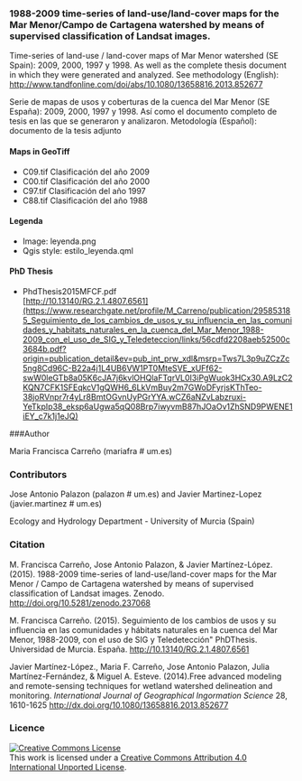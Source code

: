 
### 1988-2009 time-series of land-use/land-cover maps for the Mar Menor/Campo de Cartagena watershed by means of supervised classification of Landsat images.

Time-series of land-use / land-cover maps of Mar Menor watershed (SE Spain): 2009, 2000, 1997 y 1998. As well as the complete thesis document in which they were generated and analyzed. See methodology (English): http://www.tandfonline.com/doi/abs/10.1080/13658816.2013.852677

Serie de mapas de usos y coberturas de la cuenca del Mar Menor (SE España): 2009, 2000, 1997 y 1998. Así como el documento completo de tesis en las que se generaron y analizaron. Metodología (Español): documento de la tesis adjunto

#### Maps in GeoTiff

+ C09.tif Clasificación del año 2009
+ C00.tif Clasificación del año 2000
+ C97.tif Clasificación del año 1997
+ C88.tif Clasificación del año 1988

#### Legenda

+ Image: leyenda.png
+ Qgis style: estilo_leyenda.qml


#### PhD Thesis

+ PhdThesis2015MFCF.pdf   
  [http://10.13140/RG.2.1.4807.6561](https://www.researchgate.net/profile/M_Carreno/publication/295853185_Seguimiento_de_los_cambios_de_usos_y_su_influencia_en_las_comunidades_y_habitats_naturales_en_la_cuenca_del_Mar_Menor_1988-2009_con_el_uso_de_SIG_y_Teledeteccion/links/56cdfd2208aeb52500c3684b.pdf?origin=publication_detail&ev=pub_int_prw_xdl&msrp=Tws7L3p9uZCzZc5ng8Cd96C-B22a4j1L4UB6VW1PT0MteSVE_xUFf62-swW0leGTb8a05K6cJA7j6kvlOHQlaFTqrVL0I3iPgWuok3HCx30.A9LzC2KQN7CFK1SFEqkcV1gQWH6_6LkVmBuy2m7GWoDFyrjsKThTeo-38joRVnpr7r4yLr8BmtOGvnUyPGrYYA.wCZ6aNZvLabzruxi-YeTkpIp38_eksp6aUgwa5qQ08Brp7iwyvmB87hJOaOv1ZhSND9PWENE1iEY_c7k1j1eJQ)

###Author

Maria Francisca Carreño (mariafra # um.es)

### Contributors

Jose Antonio Palazon (palazon # um.es) and Javier Martinez-Lopez (javier.martinez # um.es)

Ecology and Hydrology Department - University of Murcia (Spain)

### Citation

M. Francisca Carreño, Jose Antonio Palazon, & Javier Martínez-López. (2015). 1988-2009 time-series of land-use/land-cover maps for the Mar Menor / Campo de Cartagena watershed by means of supervised classification of Landsat images. Zenodo. http://doi.org/10.5281/zenodo.237068

M. Francisca Carreño. (2015). Seguimiento de los cambios de usos y su influencia en las comunidades y hábitats naturales en la cuenca del Mar Menor, 1988-2009, con el uso de SIG y Teledetección" PhDThesis. Universidad de Murcia. España. http://10.13140/RG.2.1.4807.6561

Javier Martínez-López., Maria F. Carreño, Jose Antonio Palazon, Julia Martínez-Fernández, & Miguel A. Esteve.  (2014).Free advanced modeling and remote-sensing techniques for wetland watershed delineation and monitoring. *International Journal of Geographical Ingormation Science* 28, 1610-1625 http://dx.doi.org/10.1080/13658816.2013.852677


### Licence

<a rel="license" href="http://creativecommons.org/licenses/by/4.0/"><img alt="Creative Commons License" style="border-width:0" src="https://licensebuttons.net/l/by/4.0/88x31.png" /></a><br />This work is licensed under a <a rel="license" href="http://creativecommons.org/licenses/by/4.0/"> Creative Commons Attribution 4.0 International  Unported License</a>.


